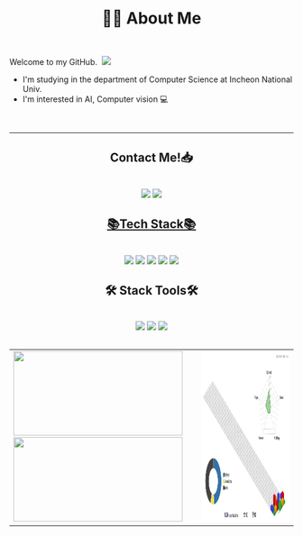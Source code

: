 


<!-- ![header](https://capsule-render.vercel.app/api?type=waving&color=88A3C9&height=250&section=header&text=Welcome!%20&fontSize=70) -->

<h1 align="center"> 🧑‍💻 About Me </h1> <br>

Welcome to my GitHub.&nbsp; <img width=40 src="https://cdn.jsdelivr.net/gh/Th3Wall/assets-cdn/PersonalGithubReadme/HandGreet.gif"  width="35px" />
* I'm studying in the department of Computer Science at Incheon National Univ.
* I'm interested in AI, Computer vision 💻
<br>
<hr>
<h2 align="center">Contact Me!📥</h2><br>
<div align="center">
<a href="https://velog.io/@hyukieee"><img src="https://img.shields.io/badge/hyukieee's%20velog-11B48A?style=flat&logo=Vimeo&logoColor=white&link=https://velog.io/@hyukieee"/></a>
 <a href="https://www.instagram.com/hyukie__e">
		<img src = "https://img.shields.io/badge/INSTAGRAM-E4405F?style=flat&logo=Instagram&logoColor=white"><br>

<h2 align="center">📚Tech Stack📚</h2> <br>
<div align="center"> <img src="https://img.shields.io/badge/Python-3766AB?style=flat&logo=Python&logoColor=white"/></a>  <img src="https://img.shields.io/badge/kotlin-7F52FF?style=flat&logo=kotlin&logoColor=white"/></a> <!--<img src="https://img.shields.io/badge/Java-red?style=flat&logo=Java&logoColor=white"/></a> --> <img src="https://img.shields.io/badge/C-A8B9CC?style=flat&logo=C&logoColor=white"/></a> <img src="https://img.shields.io/badge/C++-00599C?style=flat&logo=C%2B%2B&logoColor=white"/></a> <img src="https://img.shields.io/badge/HTML-E34F26?style=flat&logo=HTML5&logoColor=white"/></a><br>



<h2 align="center">🛠️ Stack Tools🛠️ </h2> <br>
<div align="center"> <img src="https://img.shields.io/badge/VScode-007ACC?style=flat&logo=VisualStudioCode&logoColor=white"/></a>  <img src="https://img.shields.io/badge/IntelliJ-000000?style=flat&logo=IntelliJ IDEA&logoColor=white"/></a>   
 <img src="https://img.shields.io/badge/Android Studio-3DDC84?style=flat&logo=Android Studio&logoColor=white"/></a>    </div>
<br>

  
<div align="center">
<table>
<tr>
    <td>
	<a href="https://github.com/devxb/gitanimals">
	    <img src="https://render.gitanimals.org/lines/hyukieee?pet-id=657546812229019793" width="300" height="150" style="margin-right: 20px;" />
	<br>
	    <!--<img src="https://render.gitanimals.org/lines/hyukieee?pet-id=655509735702388264" width="300" height="150" style="margin-right: 20px;" /> -->
	    <img src="https://render.gitanimals.org/lines/hyukieee?pet-id=656827623990220151" width="300" height="150" style="margin-right: 20px;" />
      </a>
    </td>
    <td>
      <div>
	<img src="./profile-3d-contrib/profile-gitblock.svg" width="500" height="300" />
      </div>
    </td>
  </tr>
</table>


